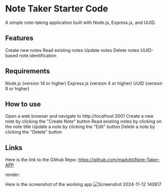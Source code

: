 # Note Taker Starter Code
A simple note-taking application built with Node.js, Express.js, and UUID.

## Features

Create new notes
Read existing notes
Update notes
Delete notes
UUID-based note identification

## Requirements

Node.js (version 14 or higher)
Express.js (version 4 or higher)
UUID (version 8 or higher)

## How to use
Open a web browser and navigate to http://localhost:3001
Create a new note by clicking the "Create Note" button
Read existing notes by clicking on the note title
Update a note by clicking the "Edit" button
Delete a note by clicking the "Delete" button

## Links
Here is the link to the Github Repo:
https://github.com/madybt/Note-Taker-APP

render:

Here is the screenshot of the working app
![Screenshot 2024-11-12 140817](https://github.com/user-attachments/assets/d72861c4-762b-4093-9d50-1e4cd171b7d3)


